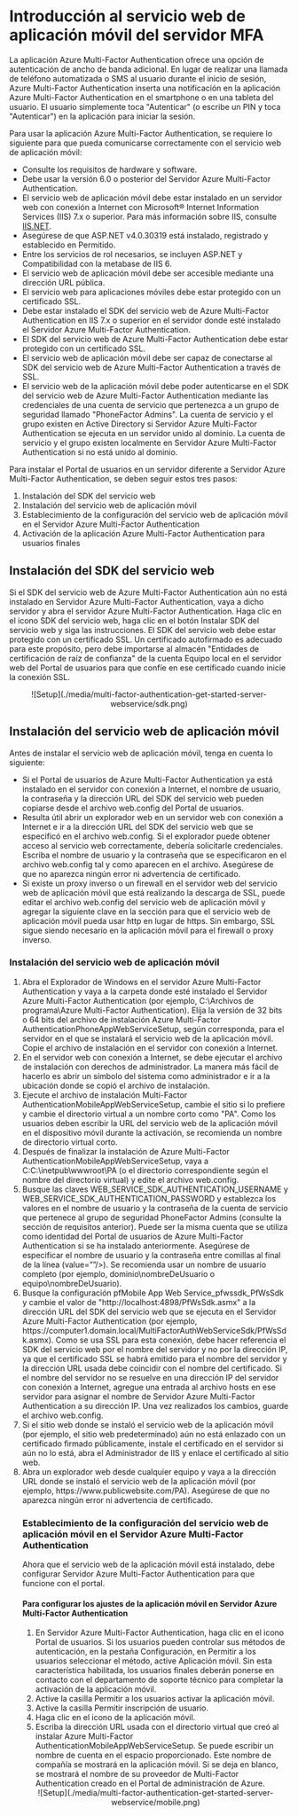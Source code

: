 <properties 
	pageTitle="Introducción al servicio web de aplicación móvil del servidor MFA"
	description="La aplicación Azure Multi-Factor Authentication ofrece una opción de autenticación de ancho de banda adicional. Permite al Servidor MFA utilizar notificaciones push en los usuarios."
	services="multi-factor-authentication"
	documentationCenter=""
	authors="kgremban"
	manager="femila"
	editor="curtland"/>

<tags
	ms.service="multi-factor-authentication"
	ms.workload="identity"
	ms.tgt_pltfrm="na"
	ms.devlang="na"
	ms.topic="get-started-article"
	ms.date="08/04/2016"
	ms.author="kgremban"/>

# Introducción al servicio web de aplicación móvil del servidor MFA

La aplicación Azure Multi-Factor Authentication ofrece una opción de autenticación de ancho de banda adicional. En lugar de realizar una llamada de teléfono automatizada o SMS al usuario durante el inicio de sesión, Azure Multi-Factor Authentication inserta una notificación en la aplicación Azure Multi-Factor Authentication en el smartphone o en una tableta del usuario. El usuario simplemente toca "Autenticar" (o escribe un PIN y toca "Autenticar") en la aplicación para iniciar la sesión.

Para usar la aplicación Azure Multi-Factor Authentication, se requiere lo siguiente para que pueda comunicarse correctamente con el servicio web de aplicación móvil:

- Consulte los requisitos de hardware y software.
- Debe usar la versión 6.0 o posterior del Servidor Azure Multi-Factor Authentication.
- El servicio web de aplicación móvil debe estar instalado en un servidor web con conexión a Internet con Microsoft® Internet Information Services (IIS) 7.x o superior. Para más información sobre IIS, consulte [IIS.NET](http://www.iis.net/).
- Asegúrese de que ASP.NET v4.0.30319 está instalado, registrado y establecido en Permitido.
- Entre los servicios de rol necesarios, se incluyen ASP.NET y Compatibilidad con la metabase de IIS 6.
- El servicio web de aplicación móvil debe ser accesible mediante una dirección URL pública.
- El servicio web para aplicaciones móviles debe estar protegido con un certificado SSL.
- Debe estar instalado el SDK del servicio web de Azure Multi-Factor Authentication en IIS 7.x o superior en el servidor donde esté instalado el Servidor Azure Multi-Factor Authentication.
- El SDK del servicio web de Azure Multi-Factor Authentication debe estar protegido con un certificado SSL.
- El servicio web de aplicación móvil debe ser capaz de conectarse al SDK del servicio web de Azure Multi-Factor Authentication a través de SSL.
- El servicio web de la aplicación móvil debe poder autenticarse en el SDK del servicio web de Azure Multi-Factor Authentication mediante las credenciales de una cuenta de servicio que pertenezca a un grupo de seguridad llamado "PhoneFactor Admins". La cuenta de servicio y el grupo existen en Active Directory si Servidor Azure Multi-Factor Authentication se ejecuta en un servidor unido al dominio. La cuenta de servicio y el grupo existen localmente en Servidor Azure Multi-Factor Authentication si no está unido al dominio.


Para instalar el Portal de usuarios en un servidor diferente a Servidor Azure Multi-Factor Authentication, se deben seguir estos tres pasos:

1. Instalación del SDK del servicio web
2. Instalación del servicio web de aplicación móvil
3. Establecimiento de la configuración del servicio web de aplicación móvil en el Servidor Azure Multi-Factor Authentication
4. Activación de la aplicación Azure Multi-Factor Authentication para usuarios finales

## Instalación del SDK del servicio web

Si el SDK del servicio web de Azure Multi-Factor Authentication aún no está instalado en Servidor Azure Multi-Factor Authentication, vaya a dicho servidor y abra el servidor Azure Multi-Factor Authentication. Haga clic en el icono SDK del servicio web, haga clic en el botón Instalar SDK del servicio web y siga las instrucciones. El SDK del servicio web debe estar protegido con un certificado SSL. Un certificado autofirmado es adecuado para este propósito, pero debe importarse al almacén "Entidades de certificación de raíz de confianza" de la cuenta Equipo local en el servidor web del Portal de usuarios para que confíe en ese certificado cuando inicie la conexión SSL.

<center>![Setup](./media/multi-factor-authentication-get-started-server-webservice/sdk.png)</center>

## Instalación del servicio web de aplicación móvil
Antes de instalar el servicio web de aplicación móvil, tenga en cuenta lo siguiente:

- Si el Portal de usuarios de Azure Multi-Factor Authentication ya está instalado en el servidor con conexión a Internet, el nombre de usuario, la contraseña y la dirección URL del SDK del servicio web pueden copiarse desde el archivo web.config del Portal de usuarios.
- Resulta útil abrir un explorador web en un servidor web con conexión a Internet e ir a la dirección URL del SDK del servicio web que se especificó en el archivo web.config. Si el explorador puede obtener acceso al servicio web correctamente, debería solicitarle credenciales. Escriba el nombre de usuario y la contraseña que se especificaron en el archivo web.config tal y como aparecen en el archivo. Asegúrese de que no aparezca ningún error ni advertencia de certificado.
- Si existe un proxy inverso o un firewall en el servidor web del servicio web de aplicación móvil que está realizando la descarga de SSL, puede editar el archivo web.config del servicio web de aplicación móvil y agregar la siguiente clave en la sección <appSettings> para que el servicio web de aplicación móvil pueda usar http en lugar de https. Sin embargo, SSL sigue siendo necesario en la aplicación móvil para el firewall o proxy inverso. <add key="SSL\_REQUIRED" value="false"/>

### Instalación del servicio web de aplicación móvil

<ol>
<li>Abra el Explorador de Windows en el servidor Azure Multi-Factor Authentication y vaya a la carpeta donde esté instalado el Servidor Azure Multi-Factor Authentication (por ejemplo, C:\Archivos de programa\Azure Multi-Factor Authentication). Elija la versión de 32 bits o 64 bits del archivo de instalación Azure Multi-Factor AuthenticationPhoneAppWebServiceSetup, según corresponda, para el servidor en el que se instalará el servicio web de la aplicación móvil. Copie el archivo de instalación en el servidor con conexión a Internet.</li>

<li>En el servidor web con conexión a Internet, se debe ejecutar el archivo de instalación con derechos de administrador. La manera más fácil de hacerlo es abrir un símbolo del sistema como administrador e ir a la ubicación donde se copió el archivo de instalación.</li>  

<li>Ejecute el archivo de instalación Multi-Factor AuthenticationMobileAppWebServiceSetup, cambie el sitio si lo prefiere y cambie el directorio virtual a un nombre corto como "PA". Como los usuarios deben escribir la URL del servicio web de la aplicación móvil en el dispositivo móvil durante la activación, se recomienda un nombre de directorio virtual corto.</li>

<li>Después de finalizar la instalación de Azure Multi-Factor AuthenticationMobileAppWebServiceSetup, vaya a C:C:\inetpub\wwwroot\PA (o el directorio correspondiente según el nombre del directorio virtual) y edite el archivo web.config.</li>  

<li>Busque las claves WEB_SERVICE_SDK_AUTHENTICATION_USERNAME y WEB_SERVICE_SDK_AUTHENTICATION_PASSWORD y establezca los valores en el nombre de usuario y la contraseña de la cuenta de servicio que pertenece al grupo de seguridad PhoneFactor Admins (consulte la sección de requisitos anterior). Puede ser la misma cuenta que se utiliza como identidad del Portal de usuarios de Azure Multi-Factor Authentication si se ha instalado anteriormente. Asegúrese de especificar el nombre de usuario y la contraseña entre comillas al final de la línea (value=””/>). Se recomienda usar un nombre de usuario completo (por ejemplo, dominio\nombreDeUsuario o equipo\nombreDeUsuario).</li>  

<li>Busque la configuración pfMobile App Web Service_pfwssdk_PfWsSdk y cambie el valor de "http://localhost:4898/PfWsSdk.asmx" a la dirección URL del SDK del servicio web que se ejecuta en el Servidor Azure Multi-Factor Authentication (por ejemplo, https://computer1.domain.local/MultiFactorAuthWebServiceSdk/PfWsSdk.asmx). Como se usa SSL para esta conexión, debe hacer referencia el SDK del servicio web por el nombre del servidor y no por la dirección IP, ya que el certificado SSL se habrá emitido para el nombre del servidor y la dirección URL usada debe coincidir con el nombre del certificado. Si el nombre del servidor no se resuelve en una dirección IP del servidor con conexión a Internet, agregue una entrada al archivo hosts en ese servidor para asignar el nombre de Servidor Azure Multi-Factor Authentication a su dirección IP. Una vez realizados los cambios, guarde el archivo web.config.</li>  

<li>Si el sitio web donde se instaló el servicio web de la aplicación móvil (por ejemplo, el sitio web predeterminado) aún no está enlazado con un certificado firmado públicamente, instale el certificado en el servidor si aún no lo está, abra el Administrador de IIS y enlace el certificado al sitio web.</li>  

<li>Abra un explorador web desde cualquier equipo y vaya a la dirección URL donde se instaló el servicio web de la aplicación móvil (por ejemplo, https://www.publicwebsite.com/PA). Asegúrese de que no aparezca ningún error ni advertencia de certificado.</li>

### Establecimiento de la configuración del servicio web de aplicación móvil en el Servidor Azure Multi-Factor Authentication
Ahora que el servicio web de la aplicación móvil está instalado, debe configurar Servidor Azure Multi-Factor Authentication para que funcione con el portal.

#### Para configurar los ajustes de la aplicación móvil en Servidor Azure Multi-Factor Authentication

1. En Servidor Azure Multi-Factor Authentication, haga clic en el icono Portal de usuarios. Si los usuarios pueden controlar sus métodos de autenticación, en la pestaña Configuración, en Permitir a los usuarios seleccionar el método, active Aplicación móvil. Sin esta característica habilitada, los usuarios finales deberán ponerse en contacto con el departamento de soporte técnico para completar la activación de la aplicación móvil.
2. Active la casilla Permitir a los usuarios activar la aplicación móvil.
3. Active la casilla Permitir inscripción de usuario.
4. Haga clic en el icono de la aplicación móvil.
5. Escriba la dirección URL usada con el directorio virtual que creó al instalar Azure Multi-Factor AuthenticationMobileAppWebServiceSetup. Se puede escribir un nombre de cuenta en el espacio proporcionado. Este nombre de compañía se mostrará en la aplicación móvil. Si se deja en blanco, se mostrará el nombre de su proveedor de Multi-Factor Authentication creado en el Portal de administración de Azure.



<center>![Setup](./media/multi-factor-authentication-get-started-server-webservice/mobile.png)</center>

<!---HONumber=AcomDC_0921_2016-->